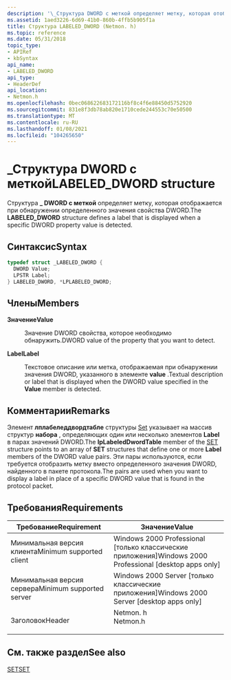 ```yaml
---
description: '\_Структура DWORD с меткой определяет метку, которая отображается при обнаружении определенного значения свойства DWORD.'
ms.assetid: 1aed3226-6d69-41b0-860b-4ffb5b905f1a
title: Структура LABELED_DWORD (Netmon. h)
ms.topic: reference
ms.date: 05/31/2018
topic_type:
- APIRef
- kbSyntax
api_name:
- LABELED_DWORD
api_type:
- HeaderDef
api_location:
- Netmon.h
ms.openlocfilehash: 0bec068622683172116bf8c4f6e88450d5752920
ms.sourcegitcommit: 831e8f3db78ab820e1710cede244553c70e50500
ms.translationtype: MT
ms.contentlocale: ru-RU
ms.lasthandoff: 01/08/2021
ms.locfileid: "104265650"
---
```

# <a name="labeled_dword-structure"></a><span data-ttu-id="f9b16-103">\_Структура DWORD с меткой</span><span class="sxs-lookup"><span data-stu-id="f9b16-103">LABELED\_DWORD structure</span></span>

<span data-ttu-id="f9b16-104">Структура **\_ DWORD с меткой** определяет метку, которая отображается при обнаружении определенного значения свойства DWORD.</span><span class="sxs-lookup"><span data-stu-id="f9b16-104">The **LABELED\_DWORD** structure defines a label that is displayed when a specific DWORD property value is detected.</span></span>

## <a name="syntax"></a><span data-ttu-id="f9b16-105">Синтаксис</span><span class="sxs-lookup"><span data-stu-id="f9b16-105">Syntax</span></span>


```C++
typedef struct _LABELED_DWORD {
  DWORD Value;
  LPSTR Label;
} LABELED_DWORD, *LPLABELED_DWORD;
```



## <a name="members"></a><span data-ttu-id="f9b16-106">Члены</span><span class="sxs-lookup"><span data-stu-id="f9b16-106">Members</span></span>

<dl> <dt>

<span data-ttu-id="f9b16-107">**Значение**</span><span class="sxs-lookup"><span data-stu-id="f9b16-107">**Value**</span></span>
</dt> <dd>

<span data-ttu-id="f9b16-108">Значение DWORD свойства, которое необходимо обнаружить.</span><span class="sxs-lookup"><span data-stu-id="f9b16-108">DWORD value of the property that you want to detect.</span></span>

</dd> <dt>

<span data-ttu-id="f9b16-109">**Label**</span><span class="sxs-lookup"><span data-stu-id="f9b16-109">**Label**</span></span>
</dt> <dd>

<span data-ttu-id="f9b16-110">Текстовое описание или метка, отображаемая при обнаружении значения DWORD, указанного в элементе **value** .</span><span class="sxs-lookup"><span data-stu-id="f9b16-110">Textual description or label that is displayed when the DWORD value specified in the **Value** member is detected.</span></span>

</dd> </dl>

## <a name="remarks"></a><span data-ttu-id="f9b16-111">Комментарии</span><span class="sxs-lookup"><span data-stu-id="f9b16-111">Remarks</span></span>

<span data-ttu-id="f9b16-112">Элемент **лплабеледдвордтабле** структуры [Set](set.md) указывает на массив структур **набора** , определяющих один или несколько элементов **Label** в парах значений DWORD.</span><span class="sxs-lookup"><span data-stu-id="f9b16-112">The **lpLabeledDwordTable** member of the [SET](set.md) structure points to an array of **SET** structures that define one or more **Label** members of the DWORD value pairs.</span></span> <span data-ttu-id="f9b16-113">Эти пары используются, если требуется отобразить метку вместо определенного значения DWORD, найденного в пакете протокола.</span><span class="sxs-lookup"><span data-stu-id="f9b16-113">The pairs are used when you want to display a label in place of a specific DWORD value that is found in the protocol packet.</span></span>

## <a name="requirements"></a><span data-ttu-id="f9b16-114">Требования</span><span class="sxs-lookup"><span data-stu-id="f9b16-114">Requirements</span></span>



| <span data-ttu-id="f9b16-115">Требование</span><span class="sxs-lookup"><span data-stu-id="f9b16-115">Requirement</span></span> | <span data-ttu-id="f9b16-116">Значение</span><span class="sxs-lookup"><span data-stu-id="f9b16-116">Value</span></span> |
|-------------------------------------|-------------------------------------------------------------------------------------|
| <span data-ttu-id="f9b16-117">Минимальная версия клиента</span><span class="sxs-lookup"><span data-stu-id="f9b16-117">Minimum supported client</span></span><br/> | <span data-ttu-id="f9b16-118">Windows 2000 Professional \[только классические приложения\]</span><span class="sxs-lookup"><span data-stu-id="f9b16-118">Windows 2000 Professional \[desktop apps only\]</span></span><br/>                          |
| <span data-ttu-id="f9b16-119">Минимальная версия сервера</span><span class="sxs-lookup"><span data-stu-id="f9b16-119">Minimum supported server</span></span><br/> | <span data-ttu-id="f9b16-120">Windows 2000 Server \[только классические приложения\]</span><span class="sxs-lookup"><span data-stu-id="f9b16-120">Windows 2000 Server \[desktop apps only\]</span></span><br/>                                |
| <span data-ttu-id="f9b16-121">Заголовок</span><span class="sxs-lookup"><span data-stu-id="f9b16-121">Header</span></span><br/>                   | <dl> <span data-ttu-id="f9b16-122"><dt>Netmon. h</dt></span><span class="sxs-lookup"><span data-stu-id="f9b16-122"><dt>Netmon.h</dt></span></span> </dl> |



## <a name="see-also"></a><span data-ttu-id="f9b16-123">См. также раздел</span><span class="sxs-lookup"><span data-stu-id="f9b16-123">See also</span></span>

<dl> <dt>

[<span data-ttu-id="f9b16-124">SET</span><span class="sxs-lookup"><span data-stu-id="f9b16-124">SET</span></span>](set.md)
</dt> </dl>

 

 




